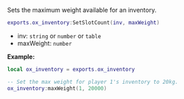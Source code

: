 Sets the maximum weight available for an inventory.

```lua
exports.ox_inventory:SetSlotCount(inv, maxWeight)
```

* inv: `string` or `number` or `table`
* maxWeight: `number`

**Example:**

```lua
local ox_inventory = exports.ox_inventory

-- Set the max weight for player 1's inventory to 20kg.
ox_inventory:maxWeight(1, 20000)
```
